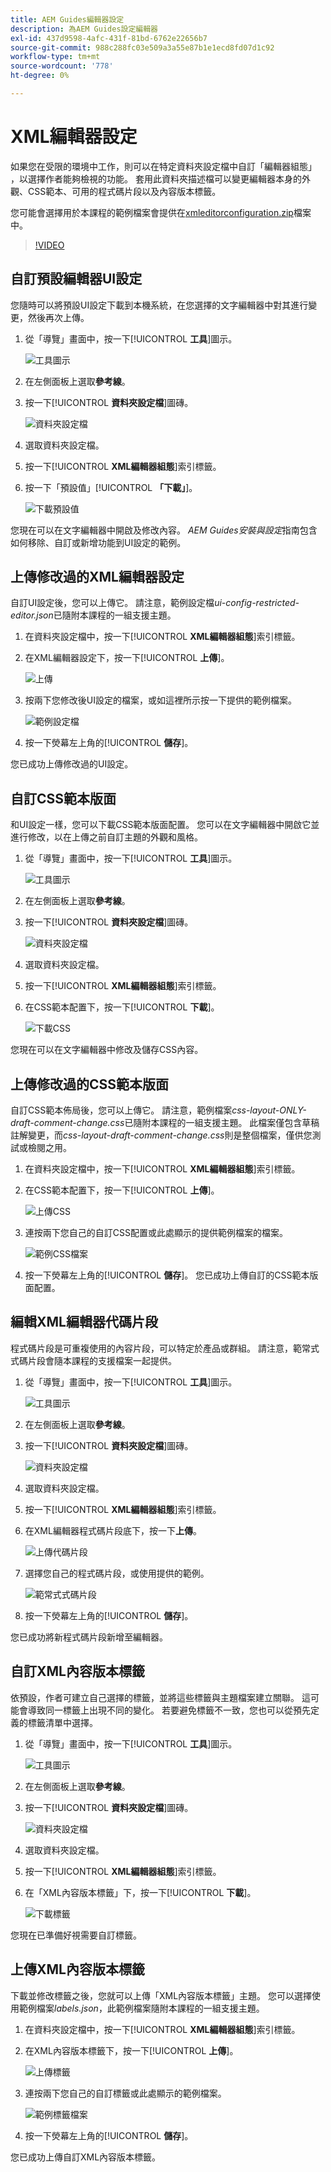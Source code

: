```yaml
---
title: AEM Guides編輯器設定
description: 為AEM Guides設定編輯器
exl-id: 437d9598-4afc-431f-81bd-6762e22656b7
source-git-commit: 988c288fc03e509a3a55e87b1e1ecd8fd07d1c92
workflow-type: tm+mt
source-wordcount: '778'
ht-degree: 0%

---
```


# XML編輯器設定

如果您在受限的環境中工作，則可以在特定資料夾設定檔中自訂「編輯器組態」 ，以選擇作者能夠檢視的功能。 套用此資料夾描述檔可以變更編輯器本身的外觀、CSS範本、可用的程式碼片段以及內容版本標籤。

您可能會選擇用於本課程的範例檔案會提供在[xmleditorconfiguration.zip](assets/xmleditorconfiguration.zip)檔案中。

>[!VIDEO](https://video.tv.adobe.com/v/342762?quality=12&learn=on)

## 自訂預設編輯器UI設定

您隨時可以將預設UI設定下載到本機系統，在您選擇的文字編輯器中對其進行變更，然後再次上傳。

1. 從「導覽」畫面中，按一下&#x200B;[!UICONTROL **工具**]&#x200B;圖示。

   ![工具圖示](images/reuse/tools-icon.png)

1. 在左側面板上選取&#x200B;**參考線**。

1. 按一下&#x200B;[!UICONTROL **資料夾設定檔**]&#x200B;圖磚。

   ![資料夾設定檔](images/reuse/folder-profiles-tile.png)

1. 選取資料夾設定檔。

1. 按一下&#x200B;[!UICONTROL **XML編輯器組態**]&#x200B;索引標籤。

1. 按一下「預設值」[!UICONTROL **「下載」**]。

   ![下載預設值](images/lesson-4/download-default.png)

您現在可以在文字編輯器中開啟及修改內容。 _AEM Guides安裝與設定_&#x200B;指南包含如何移除、自訂或新增功能到UI設定的範例。

## 上傳修改過的XML編輯器設定

自訂UI設定後，您可以上傳它。 請注意，範例設定檔&#x200B;_ui-config-restricted-editor.json_&#x200B;已隨附本課程的一組支援主題。

1. 在資料夾設定檔中，按一下&#x200B;[!UICONTROL **XML編輯器組態**]&#x200B;索引標籤。

1. 在XML編輯器設定下，按一下&#x200B;[!UICONTROL **上傳**]。

   ![上傳](images/lesson-4/upload.png)

1. 按兩下您修改後UI設定的檔案，或如這裡所示按一下提供的範例檔案。

   ![範例設定檔](images/lesson-4/sample-config-file.png)

1. 按一下熒幕左上角的&#x200B;[!UICONTROL **儲存**]。

您已成功上傳修改過的UI設定。

## 自訂CSS範本版面

和UI設定一樣，您可以下載CSS範本版面配置。 您可以在文字編輯器中開啟它並進行修改，以在上傳之前自訂主題的外觀和風格。

1. 從「導覽」畫面中，按一下&#x200B;[!UICONTROL **工具**]&#x200B;圖示。

   ![工具圖示](images/reuse/tools-icon.png)

1. 在左側面板上選取&#x200B;**參考線**。

1. 按一下&#x200B;[!UICONTROL **資料夾設定檔**]&#x200B;圖磚。

   ![資料夾設定檔](images/reuse/folder-profiles-tile.png)

1. 選取資料夾設定檔。

1. 按一下&#x200B;[!UICONTROL **XML編輯器組態**]&#x200B;索引標籤。

1. 在CSS範本配置下，按一下&#x200B;[!UICONTROL **下載**]。

   ![下載CSS](images/lesson-4/download-css.png)

您現在可以在文字編輯器中修改及儲存CSS內容。

## 上傳修改過的CSS範本版面

自訂CSS範本佈局後，您可以上傳它。 請注意，範例檔案&#x200B;_css-layout-ONLY-draft-comment-change.css_&#x200B;已隨附本課程的一組支援主題。 此檔案僅包含草稿註解變更，而&#x200B;_css-layout-draft-comment-change.css_&#x200B;則是整個檔案，僅供您測試或檢閱之用。

1. 在資料夾設定檔中，按一下&#x200B;[!UICONTROL **XML編輯器組態**]&#x200B;索引標籤。

1. 在CSS範本配置下，按一下&#x200B;[!UICONTROL **上傳**]。

   ![上傳CSS](images/lesson-4/upload-css.png)

1. 連按兩下您自己的自訂CSS配置或此處顯示的提供範例檔案的檔案。

   ![範例CSS檔案](images/lesson-4/sample-css-file.png)

1. 按一下熒幕左上角的&#x200B;[!UICONTROL **儲存**]。
您已成功上傳自訂的CSS範本版面配置。

## 編輯XML編輯器代碼片段

程式碼片段是可重複使用的內容片段，可以特定於產品或群組。 請注意，範常式式碼片段會隨本課程的支援檔案一起提供。

1. 從「導覽」畫面中，按一下&#x200B;[!UICONTROL **工具**]&#x200B;圖示。

   ![工具圖示](images/reuse/tools-icon.png)

1. 在左側面板上選取&#x200B;**參考線**。

1. 按一下&#x200B;[!UICONTROL **資料夾設定檔**]&#x200B;圖磚。

   ![資料夾設定檔](images/reuse/folder-profiles-tile.png)

1. 選取資料夾設定檔。

1. 按一下&#x200B;[!UICONTROL **XML編輯器組態**]&#x200B;索引標籤。

1. 在XML編輯器程式碼片段底下，按一下&#x200B;**上傳**。

   ![上傳代碼片段](images/lesson-4/upload-snippets.png)

1. 選擇您自己的程式碼片段，或使用提供的範例。

   ![範常式式碼片段](images/lesson-4/sample-snippet.png)

1. 按一下熒幕左上角的&#x200B;[!UICONTROL **儲存**]。

您已成功將新程式碼片段新增至編輯器。

## 自訂XML內容版本標籤

依預設，作者可建立自己選擇的標籤，並將這些標籤與主題檔案建立關聯。 這可能會導致同一標籤上出現不同的變化。 若要避免標籤不一致，您也可以從預先定義的標籤清單中選擇。

1. 從「導覽」畫面中，按一下&#x200B;[!UICONTROL **工具**]&#x200B;圖示。

   ![工具圖示](images/reuse/tools-icon.png)

1. 在左側面板上選取&#x200B;**參考線**。

1. 按一下&#x200B;[!UICONTROL **資料夾設定檔**]&#x200B;圖磚。

   ![資料夾設定檔](images/reuse/folder-profiles-tile.png)

1. 選取資料夾設定檔。

1. 按一下&#x200B;[!UICONTROL **XML編輯器組態**]&#x200B;索引標籤。

1. 在「XML內容版本標籤」下，按一下&#x200B;[!UICONTROL **下載**]。

   ![下載標籤](images/lesson-4/download-labels.png)

您現在已準備好視需要自訂標籤。

## 上傳XML內容版本標籤

下載並修改標籤之後，您就可以上傳「XML內容版本標籤」主題。 您可以選擇使用範例檔案&#x200B;_labels.json_，此範例檔案隨附本課程的一組支援主題。

1. 在資料夾設定檔中，按一下&#x200B;[!UICONTROL **XML編輯器組態**]&#x200B;索引標籤。

1. 在XML內容版本標籤下，按一下&#x200B;[!UICONTROL **上傳**]。

   ![上傳標籤](images/lesson-4/upload-labels.png)

1. 連按兩下您自己的自訂標籤或此處顯示的範例檔案。

   ![範例標籤檔案](images/lesson-4/sample-labels-file.png)

1. 按一下熒幕左上角的&#x200B;[!UICONTROL **儲存**]。

您已成功上傳自訂XML內容版本標籤。
